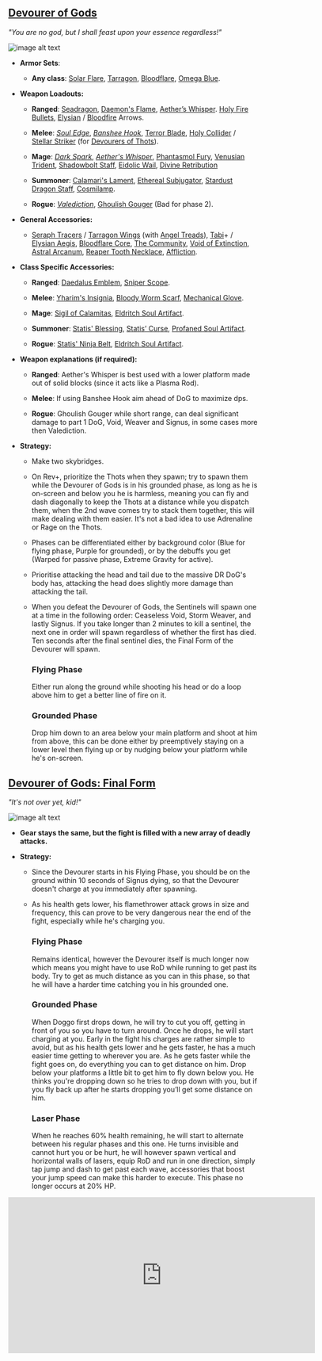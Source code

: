 ## [Devourer of Gods](https://calamitymod.gamepedia.com/The_Devourer_of_Gods)

*"You are no god, but I shall feast upon your essence regardless!"*

![image alt text](../public/BMbpD6rCZ1qoniF20u7H2A_img_75.png)

* **Armor Sets**:

    * **Any class**: [Solar Flare](https://terraria.gamepedia.com/Solar_Flare_armor), [Tarragon](https://calamitymod.gamepedia.com/Tarragon_armor), [Bloodflare](https://calamitymod.gamepedia.com/Bloodflare_armor), [Omega Blue](https://calamitymod.gamepedia.com/Omega_Blue_armor).

* **Weapon Loadouts:**

    * **Ranged**: [Seadragon](https://calamitymod.gamepedia.com/Seadragon), [Daemon's Flame](https://calamitymod.gamepedia.com/Daemon%27s_Flame), [Aether’s Whisper](https://calamitymod.gamepedia.com/Aether%27s_Whisper). [Holy Fire Bullets](https://calamitymod.gamepedia.com/Holy_Fire_Bullet), [Elysian](https://calamitymod.gamepedia.com/Elysian_Arrow) / [Bloodfire](https://calamitymod.gamepedia.com/Bloodfire_Arrow) Arrows.

    * **Melee**: [*Soul Edge*](https://calamitymod.gamepedia.com/Soul_Edge), [*Banshee Hook*](https://calamitymod.gamepedia.com/Banshee_Hook), [Terror Blade](https://calamitymod.gamepedia.com/Terror_Blade), [Holy Collider](https://calamitymod.gamepedia.com/Holy_Collider) / [Stellar Striker](https://calamitymod.gamepedia.com/Stellar_Striker) (for [Devourers of Thots](https://calamitymod.gamepedia.com/Devourer_of_Thots)).

    * **Mage**: [*Dark Spark*](https://calamitymod.gamepedia.com/Dark_Spark), [*Aether's Whisper*](https://calamitymod.gamepedia.com/Aether%27s_Whisper), [Phantasmol Fury](https://calamitymod.gamepedia.com/Phantasmol_Fury), [Venusian Trident](https://calamitymod.gamepedia.com/Venusian_Trident), [Shadowbolt Staff](https://calamitymod.gamepedia.com/Shadowbolt_Staff), [Eidolic Wail](https://calamitymod.gamepedia.com/Eidolic_Wail), [Divine Retribution](https://calamitymod.gamepedia.com/Divine_Retribution)

    * **Summoner**: [Calamari's Lament](https://calamitymod.gamepedia.com/Calamari%27s_Lament), [Ethereal Subjugator](https://calamitymod.gamepedia.com/Ethereal_Subjugator), [Stardust Dragon Staff](https://terraria.gamepedia.com/Stardust_Dragon_Staff), [Cosmilamp](https://calamitymod.gamepedia.com/Cosmilamp).

    * **Rogue**: [*Valediction*](https://calamitymod.gamepedia.com/Valediction), [Ghoulish Gouger](https://calamitymod.gamepedia.com/Ghoulish_Gouger) (Bad for phase 2).

* **General Accessories:**

    * [Seraph Tracers](https://calamitymod.gamepedia.com/Seraph_Tracers) / [Tarragon Wings](https://calamitymod.gamepedia.com/Wings) (with [Angel Treads](https://calamitymod.gamepedia.com/Angel_Treads)), [Tabi](https://terraria.gamepedia.com/Tabi)+ / [Elysian Aegis](https://calamitymod.gamepedia.com/Elysian_Aegis), [Bloodflare Core](https://calamitymod.gamepedia.com/Bloodflare_Core), [The Community](https://calamitymod.gamepedia.com/The_Community), [Void of Extinction](https://calamitymod.gamepedia.com/Void_of_Extinction), [Astral Arcanum](https://calamitymod.gamepedia.com/Astral_Arcanum), [Reaper Tooth Necklace](https://calamitymod.gamepedia.com/Reaper_Tooth_Necklace), [Affliction](https://calamitymod.gamepedia.com/Affliction).

* **Class Specific Accessories:**

    * **Ranged**: [Daedalus Emblem](https://calamitymod.gamepedia.com/Daedalus_Emblem), [Sniper Scope](https://terraria.gamepedia.com/Sniper_Scope).

    * **Melee**: [Yharim's Insignia](https://calamitymod.gamepedia.com/Yharim%27s_Insignia), [Bloody Worm Scarf](https://calamitymod.gamepedia.com/Bloody_Worm_Scarf), [Mechanical Glove](https://terraria.gamepedia.com/Mechanical_Glove).

    * **Mage**: [Sigil of Calamitas](https://calamitymod.gamepedia.com/Sigil_of_Calamitas), [Eldritch Soul Artifact](https://calamitymod.gamepedia.com/Eldritch_Soul_Artifact).

    * **Summoner**: [Statis' Blessing](https://calamitymod.gamepedia.com/Statis%27_Blessing), [Statis’ Curse](https://calamitymod.gamepedia.com/Statis%27_Curse), [Profaned Soul Artifact](https://calamitymod.gamepedia.com/Profaned_Soul_Artifact).

    * **Rogue**: [Statis' Ninja Belt](https://calamitymod.gamepedia.com/Statis%27_Ninja_Belt), [Eldritch Soul Artifact](https://calamitymod.gamepedia.com/Eldritch_Soul_Artifact).

* **Weapon explanations (if required):**

    * **Ranged**: Aether's Whisper is best used with a lower platform made out of solid blocks (since it acts like a Plasma Rod).

    * **Melee**: If using Banshee Hook aim ahead of DoG to maximize dps.
    
    * **Rogue**: Ghoulish Gouger while short range, can deal significant damage to part 1 DoG, Void, Weaver and Signus, in some cases more then Valediction.

* **Strategy:**
   * Make two skybridges.  
   * On Rev+, prioritize the Thots when they spawn; try to spawn them while the Devourer of Gods is in his grounded phase, as long as he is on-screen and below you he is harmless, meaning you can fly and dash diagonally to keep the Thots at a distance while you dispatch them, when the 2nd wave comes try to stack them together, this will make dealing with them easier. It's not a bad idea to use Adrenaline or Rage on the Thots.  
   * Phases can be differentiated either by background color (Blue for flying phase, Purple for grounded), or by the debuffs you get (Warped for passive phase, Extreme Gravity for active).
   * Prioritise attacking the head and tail due to the massive DR DoG's body has, attacking the head does slightly more damage than attacking the tail.
   * When you defeat the Devourer of Gods, the Sentinels will spawn one at a time in the following order: Ceaseless Void, Storm Weaver, and lastly Signus. If you take longer than 2 minutes to kill a sentinel, the next one in order will spawn regardless of whether the first has died. Ten seconds after the final sentinel dies, the Final Form of the Devourer will spawn.

     ### Flying Phase
        Either run along the ground while shooting his head or do a loop above him to get a better line of fire on it. 
    
     ### Grounded Phase
        Drop him down to an area below your main platform and shoot at him from above, this can be done either by preemptively staying on a lower level then flying up or by nudging below your platform while he's on-screen.
    
## [Devourer of Gods: Final Form](https://calamitymod.gamepedia.com/The_Devourer_of_Gods)

*"It's not over yet, kid!"*

![image alt text](../public/BMbpD6rCZ1qoniF20u7H2A_img_76.png)

* **Gear stays the same, but the fight is filled with a new array of deadly attacks.**

* **Strategy:**
   * Since the Devourer starts in his Flying Phase, you should be on the ground within 10 seconds of Signus dying, so that the Devourer doesn't charge at you immediately after spawning.
   * As his health gets lower, his flamethrower attack grows in size and frequency, this can prove to be very dangerous near the end of the fight, especially while he's charging you. 

     ### Flying Phase
     Remains identical, however the Devourer itself is much longer now which means you might have to use RoD while running to get past its body. Try to get as much distance as you can in this phase, so that he will have a harder time catching you in his grounded one.

     ### Grounded Phase
     When Doggo first drops down, he will try to cut you off, getting in front of you so you have to turn around. Once he drops, he will start charging at you. Early in the fight his charges are rather simple to avoid, but as his health gets lower and he gets faster, he has a much easier time getting to wherever you are. As he gets faster while the fight goes on, do everything you can to get distance on him. Drop below your platforms a little bit to get him to fly down below you. He thinks you're dropping down so he tries to drop down with you, but if you fly back up after he starts dropping you’ll get some distance on him.
     
     ### Laser Phase
     When he reaches 60% health remaining, he will start to alternate between his regular phases and this one. He turns invisible and cannot hurt you or be hurt, he will however spawn vertical and horizontal walls of lasers, equip RoD and run in one direction, simply tap jump and dash to get past each wave, accessories that boost your jump speed can make this harder to execute. This phase no longer occurs at 20% HP.


<div align="center"><iframe width="620" height="315" src="https://www.youtube.com/embed/HOtgQ0i19Rw" frameborder="0" allowfullscreen></iframe></div>
